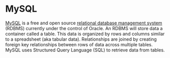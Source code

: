 # MySQL

[MySQL](https://www.mysql.com/) is a free and open source [relational database management system](https://en.wikipedia.org/wiki/Relational_database_management_system) (RDBMS) currently under the control of Oracle. An RDBMS will store data a container called a table. This data is organized by rows and columns similar to a spreadsheet (aka tabular data). Relationships are joined by creating foreign key relationships between rows of data across multiple tables. MySQL uses Structured Query Language (SQL) to retrieve data from tables.
